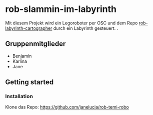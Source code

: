 # rob-slammin-im-labyrinth

Mit diesem Projekt wird ein Legoroboter per OSC und dem Repo [rob-labyrinth-cartographer](https://github.com/janelucia/rob-labyrinth-cartographer) durch ein Labyrinth gesteuert.
.

## Gruppenmitglieder
- Benjamin
- Karlina
- Jane

## Getting started
### Installation
Klone das Repo: https://github.com/janelucia/rob-temi-robo
